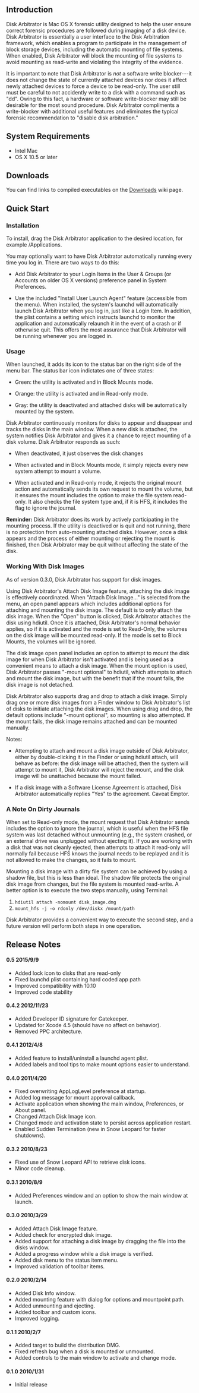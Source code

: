 ## Introduction

Disk Arbitrator is Mac OS X forensic utility designed to help the user ensure correct forensic procedures are followed during imaging of a disk device. 
Disk Arbitrator is essentially a user interface to the Disk Arbitration framework, which enables a program to participate in the management of block 
storage devices, including the automatic mounting of file systems.  When enabled, Disk Arbitrator will block the mounting of file systems to avoid mounting as read-write and violating the integrity of the evidence.

It is important to note that Disk Arbitrator is *not* a software write blocker---it does not change the state of currently attached devices nor does it affect newly attached devices to force a device to be read-only. The user still must be careful to not accidently write to a disk with a command such as "dd".  Owing to this fact, a hardware or software write-blocker may still be desirable for the most sound procedure.  Disk Arbitrator compliments a write-blocker with additional useful features and eliminates the typical forensic recommendation to "disable disk arbitration."

## System Requirements

* Intel Mac
* OS X 10.5 or later

## Downloads

You can find links to compiled executables on the [Downloads](https://github.com/aburgh/Disk-Arbitrator/wiki/Downloads) wiki page.

## Quick Start

### Installation

To install, drag the Disk Arbitrator application to the desired location, for example /Applications.

You may optionally want to have Disk Arbitrator automatically running every time you log in. There are two ways to do this:

* Add Disk Arbitrator to your Login Items in the User & Groups (or Accounts on older OS X versions) preference panel in System Preferences.

* Use the included "Install User Launch Agent" feature (accessible from the menu). When installed, the system's launchd will automatically launch Disk Arbitrator when you log in, just like a Login Item. In addition, the plist contains a setting which instructs launchd to monitor the application and automatically relaunch it in the event of a crash or if otherwise quit. This offers the most assurance that Disk Arbitrator will be running whenever you are logged in.

### Usage

When launched, it adds its icon to the status bar on the right side of the menu bar. The status bar icon indictates one of three states:

* Green: the utility is activated and in Block Mounts mode.

* Orange: the utility is activated and in Read-only mode.

* Gray: the utility is deactivated and attached disks will be automatically mounted by the system.

Disk Arbitrator continuously monitors for disks to appear and disappear and tracks the disks in the main window. When a new disk is attached, the system notifies Disk Arbitrator and gives it a chance to reject mounting of a disk volume.  Disk Arbitrator responds as such:

* When deactivated, it just observes the disk changes

* When activated and in Block Mounts mode, it simply rejects every new system attempt to mount a volume.

* When activated and in Read-only mode, it rejects the original mount action and automatically sends its own request to mount the volume, but it ensures the mount includes the option to make the file system read-only.  It also checks the file system type and, if it is HFS, it includes the flag to ignore the journal.

**Reminder:** Disk Arbitrator does its work by actively participating in the mounting process. If the utility is deactived or is quit and not running, there is no protection from auto-mounting attached disks.  However, once a disk appears and the process of either mounting or rejecting the mount is finished, then Disk Arbitrator may be quit without affecting the state of the disk.

### Working With Disk Images

As of version 0.3.0, Disk Arbitrator has support for disk images.  

Using Disk Arbitrator's Attach Disk Image feature, attaching the disk image is effectively coordinated.  When "Attach Disk Image..." is selected from the menu, an open panel appears which includes additional options for attaching and mounting the disk image.  The default is to only attach the disk image.  When the "Open" button is clicked, Disk Arbitrator attaches the disk using hdiutil.  Once it is attached, Disk Arbitrator's normal behavior applies, so if it is activated and the mode is set to Read-Only, the volumes on the disk image will be mounted read-only.  If the mode is set to Block Mounts, the volumes will be ignored.

The disk image open panel includes an option to attempt to mount the disk image for when Disk Arbitrator isn't activated and is being used as a convenient means to attach a disk image.  When the mount option is used, Disk Arbitrator passes "-mount optional" to hdiutil, which attempts to attach and mount the disk image, but with the benefit that if the mount fails, the disk image is not detached.

Disk Arbitrator also supports drag and drop to attach a disk image.  Simply drag one or more disk images from a Finder window to Disk Arbitrator's list of disks to initiate attaching the disk images.  When using drag and drop, the default options include "-mount optional", so mounting is also attempted.  If the mount fails, the disk image remains attached and can be mounted manually.

Notes:

* Attempting to attach and mount a disk image outside of Disk Arbitrator, either by double-clicking it in the Finder or using hdiutil attach, will behave as before: the disk image will be attached, then the system will attempt to mount it, Disk Arbitrator will reject the mount, and the disk image will be unattached because the mount failed.

* If a disk image with a Software License Agreement is attached, Disk Arbitrator automatically replies "Yes" to the agreement.  Caveat Emptor.

### A Note On Dirty Journals

When set to Read-only mode, the mount request that Disk Arbitrator sends includes the option to ignore the journal, which is useful when the HFS file system was last detached without unmounting (e.g., the system crashed, or an external drive was unplugged without ejecting it). If you are working with a disk that was not cleanly ejected, then attempts to attach it read-only will normally fail because HFS knows the journal needs to be replayed and it is not allowed to make the changes, so it fails to mount.

Mounting a disk image with a dirty file system can be achieved by using a shadow file, but this is less than ideal. The shadow file protects the original disk image from changes, but the file system is mounted read-write.  A better option is to execute the two steps manually, using Terminal:

1. `hdiutil attach -nomount disk_image.dmg`
2. `mount_hfs -j -o rdonly /dev/diskx /mount/path`

Disk Arbitrator provides a convenient way to execute the second step, and a future version will perform both steps in one operation.

## Release Notes

#### 0.5 2015/9/9

* Added lock icon to disks that are read-only
* Fixed launchd plist containing hard coded app path
* Improved compatibility with 10.10
* Improved code stability

#### 0.4.2 2012/11/23

* Added Developer ID signature for Gatekeeper.
* Updated for Xcode 4.5 (should have no affect on behavior).
* Removed PPC architecture.

#### 0.4.1 2012/4/8

* Added feature to install/uninstall a launchd agent plist.
* Added labels and tool tips to make mount options easier to understand.

#### 0.4.0 2011/4/20

* Fixed overwriting AppLogLevel preference at startup.
* Added log message for mount approval callback.
* Activate application when showing the main window, Preferences, or About panel.
* Changed Attach Disk Image icon.
* Changed mode and activation state to persist across application restart.
* Enabled Sudden Termination (new in Snow Leopard for faster shutdowns).

#### 0.3.2 2010/8/23

* Fixed use of Snow Leopard API to retrieve disk icons.
* Minor code cleanup.

#### 0.3.1 2010/8/9

* Added Preferences window and an option to show the main window at launch.

#### 0.3.0 2010/3/29

* Added Attach Disk Image feature.
* Added check for encrypted disk image.
* Added support for attaching a disk image by dragging the file into the disks window.
* Added a progress window while a disk image is verified.
* Added disk menu to the status item menu.
* Improved validation of toolbar items.

#### 0.2.0 2010/2/14

* Added Disk Info window.
* Added mounting feature with dialog for options and mountpoint path.
* Added unmounting and ejecting.
* Added toolbar and custom icons.
* Improved logging.

#### 0.1.1 2010/2/7

* Added target to build the distribution DMG.
* Fixed refresh bug when a disk is mounted or unmounted.
* Added controls to the main window to activate and change mode.

#### 0.1.0 2010/1/31

* Initial release
